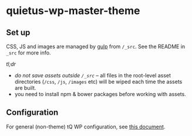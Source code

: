 quietus-wp-master-theme
=======================

## Set up
CSS, JS and images are managed by [gulp](http://gulpjs.com) from `/_src`. See the README in `_src` for more info.

_tl;dr_

- _do not save assets outside `/_src`_ – all files in the root-level asset directories (`/css`, `/js`, `/images` etc) will be wiped each time the assets are built.
- you need to install npm & bower packages before working with assets.

## Configuration

For general (non-theme) tQ WP configuration, see [this document](https://docs.google.com/document/d/1FCsxd-mHS2J5g_ndOXn0R5J8wVgof9SC_TGE845oSCk/edit?usp=sharing).
